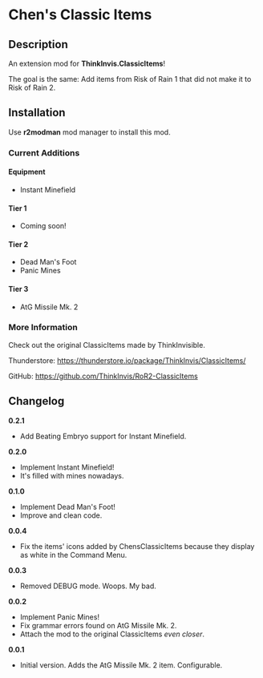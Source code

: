 # Chen's Classic Items

## Description

An extension mod for **ThinkInvis.ClassicItems**!

The goal is the same: Add items from Risk of Rain 1 that did not make it to Risk of Rain 2.

## Installation

Use **r2modman** mod manager to install this mod.

### Current Additions
#### Equipment
- Instant Minefield
#### Tier 1
- Coming soon!
#### Tier 2
- Dead Man's Foot
- Panic Mines
#### Tier 3
- AtG Missile Mk. 2

### More Information

Check out the original ClassicItems made by ThinkInvisible.

Thunderstore: https://thunderstore.io/package/ThinkInvis/ClassicItems/

GitHub: https://github.com/ThinkInvis/RoR2-ClassicItems

## Changelog

**0.2.1**
- Add Beating Embryo support for Instant Minefield.

**0.2.0**
- Implement Instant Minefield!
- It's filled with mines nowadays.

**0.1.0**
- Implement Dead Man's Foot!
- Improve and clean code.

**0.0.4**
- Fix the items' icons added by ChensClassicItems because they display as white in the Command Menu.

**0.0.3**
- Removed DEBUG mode. Woops. My bad.

**0.0.2**
- Implement Panic Mines!
- Fix grammar errors found on AtG Missile Mk. 2.
- Attach the mod to the original ClassicItems *even closer*.

**0.0.1**
- Initial version. Adds the AtG Missile Mk. 2 item. Configurable.